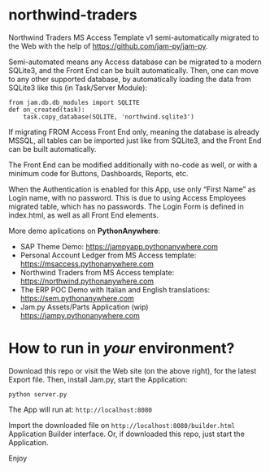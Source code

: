 # northwind-traders
Northwind Traders MS Access Template v1 semi-automatically migrated to the Web with the help of https://github.com/jam-py/jam-py.

Semi-automated means any Access database can be migrated to a modern SQLite3, and the Front End can be built automatically. Then, one can move to any other supported database, by automatically loading the data from SQLite3 like this (in Task/Server Module):

```
from jam.db.db_modules import SQLITE
def on_created(task):
    task.copy_database(SQLITE, 'northwind.sqlite3')
```


If migrating FROM Access Front End only, meaning the database is already MSSQL, all tables can be imported just like from SQLite3, and the Front End can be built automatically.

The Front End can be modified additionally with no-code as well, or with a minimum code for Buttons, Dashboards, Reports, etc.

When the Authentication is enabled for this App, use only “First Name” as Login name, with no password. This is due to using Access Employees migrated table, which has no passwords. The Login Form is defined in index.html, as well as all Front End elements.


More demo aplications on **PythonAnywhere**:

* SAP Theme Demo: https://jampyapp.pythonanywhere.com
* Personal Account Ledger from MS Access template: https://msaccess.pythonanywhere.com
* Northwind Traders from MS Access template: https://northwind.pythonanywhere.com
* The ERP POC Demo with Italian and English translations: https://sem.pythonanywhere.com
* Jam.py Assets/Parts Application (wip) https://jampy.pythonanywhere.com

How to run in *your* environment?
==================================

Download this repo or visit the Web site (on the above right), for the latest Export file.
Then, install Jam.py, start the Application:

```
python server.py
```
The App will run at: ``http://localhost:8080``

Import the downloaded file on ``http://localhost:8080/builder.html`` Application Builder interface.
Or, if downloaded this repo, just start the Application.

Enjoy
